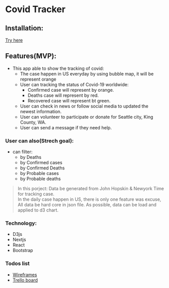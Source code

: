 # Covid Tracker  


## Installation:

[Try here](https://covid-tracker-iota-nine.vercel.app/)


## Features(MVP):

  - This app able to show the tracking of covid:
    - The case happen in US everyday by using bubble map, it will be represent orange
    - User can tracking the status of Covid-19 worldwide: 
        - Confirmed case will represent by orange.
        - Deaths case will represent by red.
        - Recovered case will represent bt green.  
    - User can check in news or follow social media to updated the newest information.  
    - User can volunteer to participate or donate for Seattle city, King County, WA. 
    - User can send a message if they need help. 
    

### User can also(Strech goal):
  - can filter:
    - by Deaths
    - by Confirmed cases
    - by Confirmed Deaths
    - by Probable cases
    - by Probable deaths
  

> In this porject: 
> Data be generated from John Hopskin & Newyork Time for tracking case.  
> In the daily case happen in US, there is only one feature was excuse, 
> All data be hard core in json file.
> As possible, data can be load and applied to d3 chart. 



### Technology: 
   - D3js
   - Nextjs
   - React
   - Bootstrap



### Todos list

 - [Wireframes](https://wireframe.cc/project4)
 - [Trello board](https://trello.com/b/cs2IZ2hk/covid-tracking)
 



